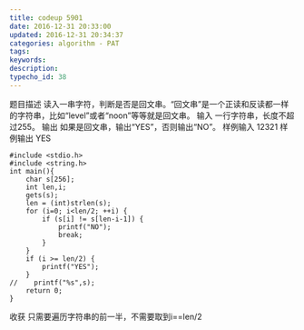 ```yaml
---
title: codeup 5901
date: 2016-12-31 20:33:00
updated: 2016-12-31 20:34:37
categories: algorithm - PAT
tags: 
keywords:
description:
typecho_id: 38
---
```

题目描述
读入一串字符，判断是否是回文串。“回文串”是一个正读和反读都一样的字符串，比如“level”或者“noon”等等就是回文串。
输入
一行字符串，长度不超过255。
输出
如果是回文串，输出“YES”，否则输出“NO”。
样例输入
12321
样例输出
YES

    #include <stdio.h>
    #include <string.h>
    int main(){
        char s[256];
        int len,i;
        gets(s);
        len = (int)strlen(s);
        for (i=0; i<len/2; ++i) {
            if (s[i] != s[len-i-1]) {
                printf("NO");
                break;
            }
        }
        if (i >= len/2) {
            printf("YES");
        }
    //    printf("%s",s);
        return 0;
    }

收获
只需要遍历字符串的前一半，不需要取到i==len/2